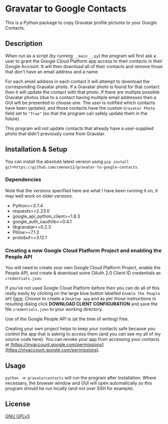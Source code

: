 # Gravatar to Google Contacts
This is a Python package to copy Gravatar profile pictures to your Google Contacts.

## Description
When run as a script (by running `__main__.py`) the program will first ask a user to grant the Google Cloud Platform app access to their contacts in their Google Account. It will then download all of their contacts and remove those that don't have an email address and a name.

For each email address in each contact it will attempt to download the corresponding Gravatar photo. If a Gravatar photo is found for that contact then it will update the contact with that photo. If there are multiple possible Gravatar photos (due to a contact having multiple email addresses then a GUI will be presented to choose one. The user is notified which contacts have been updated, and those contacts have the custom `Gravatar Photo` field set to `"True"` (so that the program can safely update them in the future).

This program will not update contacts that already have a user-supplied photo that didn't previously come from Gravatar.

## Installation & Setup
You can install the absolute latest version using `pip install git+https://github.com/cmenon12/gravatar-to-google-contacts`.

### Dependencies
Note that the versions specified here are what I have been running it on, it may well work on older versions.
* Python>=3.7.4
* requests>=2.23.0
* google_api_python_client>=1.8.3
* google_auth_oauthlib>=0.4.1
* libgravatar>=0.2.3
* Pillow>=7.1.2
* protobuf>=3.12.1

### Creating a new Google Cloud Platform Project and enabling the People API 
You will need to create your own Google Cloud Platform Project, enable the People API, and create & download some OAuth 2.0 Client ID credentials as `credentials.json`. 

If you've not used Google Cloud Platform before then you can do all of this really easily by clicking on the large blue button labelled `Enable the People API` [here](https://developers.google.com/people/quickstart/python#step_1_turn_on_the). Choose to create a `Desktop app` and as per those instructions in resulting dialog click **DOWNLOAD CLIENT CONFIGURATION** and save the file `credentials.json` to your working directory.

Use of the Google People API is (at the time of writing) free.

Creating your own project helps to keep your contacts safe because you control the app that is asking to access them (and you can see my all of my source code here). You can revoke your app from accessing your contacts at [https://myaccount.google.com/permissions](https://myaccount.google.com/permissions). 


## Usage
`python -m gravatarcontacts` will run the program after installation. Where necessary, the browser window and GUI will open automatically so this program should be run locally (and not over SSH for example).

## License
[GNU GPLv3](https://choosealicense.com/licenses/gpl-3.0/)


